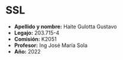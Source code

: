 # SSL

* **Apellido y nombre:**  Haite Gulotta Gustavo
* **Legajo:** 203.715-4
* **Comisión:** K2051
* **Profesor:** Ing José María Sola
* **Año:** 2022
